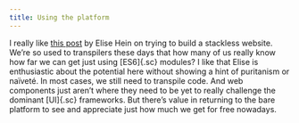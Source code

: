 ```yaml
---
title: Using the platform
---
```


I really like [this post](https://elisehe.in/2021/08/22/using-the-platform) by Elise Hein on trying to build a stackless website. We’re so used to transpilers these days that how many of us really know how far we can get just using [ES6]{.sc} modules? I like that Elise is enthusiastic about the potential here without showing a hint of puritanism or naïveté. In most cases, we still need to transpile code. And web components just aren’t where they need to be yet to really challenge the dominant [UI]{.sc} frameworks. But there’s value in returning to the bare platform to see and appreciate just how much we get for free nowadays.